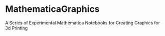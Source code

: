 # MathematicaGraphics
A Series of Experimental Mathematica Notebooks for Creating Graphics for 3d Printing


